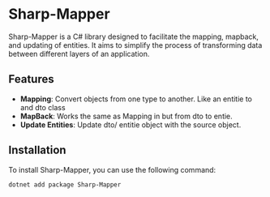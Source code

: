 # Sharp-Mapper

Sharp-Mapper is a C# library designed to facilitate the mapping, mapback, and updating of entities. It aims to simplify the process of transforming data between different layers of an application.

## Features

- **Mapping**: Convert objects from one type to another. Like an entitie to and dto class
- **MapBack**: Works the same as Mapping in but from dto to entie.
- **Update Entities**: Update dto/ entitie object with the source object.

## Installation

To install Sharp-Mapper, you can use the following command:

```sh
dotnet add package Sharp-Mapper
